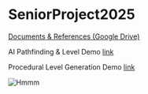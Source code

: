 # SeniorProject2025


[Documents & References (Google Drive)](https://drive.google.com/drive/folders/1E6LL2dNV_v-jJI09I4MPCl4wlDKawByo?usp=drive_link)

AI Pathfinding & Level Demo [link](https://github.com/JaviMtz02/Burglar-Game-demo-)

Procedural Level Generation Demo [link](https://github.com/jacobimorin/Godot-ProcGen-Demo)


![Hmmm](https://static.wikia.nocookie.net/memepediadankmemes/images/5/5b/That_Sign_Can%27t_Stop_Me_Because_I_Can%27t_Read.jpg/revision/latest?cb=20180721083144 "DW"
)
